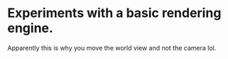 # Experiments with a basic rendering engine.

Apparently this is why you move the world view and not the camera lol.
